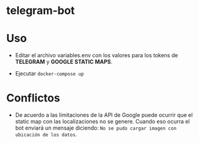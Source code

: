 # telegram-bot

Uso
=====

* Editar el archivo variables.env con los valores para los tokens de **TELEGRAM** y **GOOGLE STATIC MAPS**.

* Ejecutar `docker-compose up`


Conflictos
=======

* De acuerdo a las limitaciones de la API de Google puede ocurrir que el static map con las localizaciones no se genere. Cuando eso ocurra el bot enviará un mensaje diciendo: `No se pudo cargar imagen con ubicación de los datos`.
